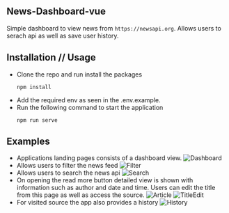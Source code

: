 
## News-Dashboard-vue

Simple dashboard to view news from `https://newsapi.org`. Allows users to serach api as well as save user history.

## Installation // Usage 

* Clone the repo and run install the packages
    ```
    npm install
* Add the required env as seen in the .env.example.
* Run the following command to start the application
    ```
    npm run serve
    ```
## Examples
* Applications landing pages consists of a dashboard view.
![Dashboard](https://imgur.com/tQEKMxk.png)
* Allows users to filter the news feed
![Filter](https://imgur.com/LGWtGVH.png)
* Allows users to search the news api
![Search](https://imgur.com/j7MyK0S.png)
* On opening the read more button detailed view is shown with information such as author and date and time. Users can edit the title from this page as well as access the source.
![Article](https://imgur.com/0gnjGwr.png)
![TitleEdit](https://imgur.com/repW6VS.png)
* For visited source the app also provides a history
![History](https://imgur.com/wTvR9fv.png)



